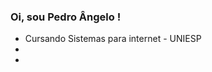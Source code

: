 ### Oi, sou Pedro Ângelo !

- Cursando Sistemas para internet - UNIESP
- <a href="linkedin.com/in/pedro-ângelo-peregrino-e-silva-53a487282"><i class="fa fa-linkedin" aria-hidden="true"></i></a>
- <a href="https://github.com/Pedro-Angelo-Peregrino-Silva"><i class="fa fa-github" aria-hidden="true"></i></a>
